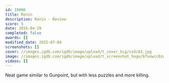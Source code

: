 ```yaml
---
id: 19006
title: Ronin
description: Ronin - Review
score: 5
date: 2016-04-29
completed: false
awards: []
modified_date: 2022-07-04
screenshots: []
cover: //images.igdb.com/igdb/image/upload/t_cover_big/co3c83.jpg
image: //images.igdb.com/igdb/image/upload/t_screenshot_huge/bfuowcc0zwxry1p29ymy.jpg
videos: []
---
```

Neat game similar to Gunpoint, but with less puzzles and more killing.